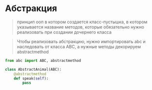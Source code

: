 # Абстракция 
> принцип ооп в котором создается класс-пустышка, 
в котором указывается название методов, которые обязательно 
нужно реализовать при создании дочернего класса 

> Чтобы реализовать абстракцию, нужно импортировать abc и наследовать от класса ABC, 
а нужные методы декорируем abstractmethod

```py
from abc import ABC, abstractmethod

class AbstractAnimal(ABC):
    @abstractmethod
    def speak(self):
        pass
```